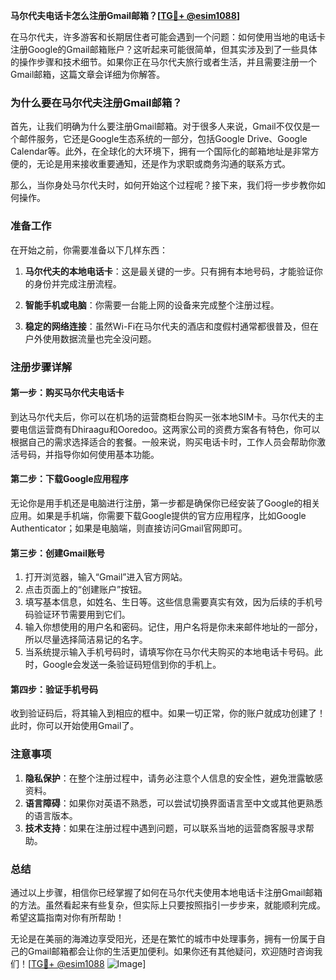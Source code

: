 **马尔代夫电话卡怎么注册Gmail邮箱？[[TG💪+ @esim1088](https://t.me/s/esim1088)]**

在马尔代夫，许多游客和长期居住者可能会遇到一个问题：如何使用当地的电话卡注册Google的Gmail邮箱账户？这听起来可能很简单，但其实涉及到了一些具体的操作步骤和技术细节。如果你正在马尔代夫旅行或者生活，并且需要注册一个Gmail邮箱，这篇文章会详细为你解答。

### 为什么要在马尔代夫注册Gmail邮箱？

首先，让我们明确为什么要注册Gmail邮箱。对于很多人来说，Gmail不仅仅是一个邮件服务，它还是Google生态系统的一部分，包括Google Drive、Google Calendar等。此外，在全球化的大环境下，拥有一个国际化的邮箱地址是非常方便的，无论是用来接收重要通知，还是作为求职或商务沟通的联系方式。

那么，当你身处马尔代夫时，如何开始这个过程呢？接下来，我们将一步步教你如何操作。

### 准备工作

在开始之前，你需要准备以下几样东西：

1. **马尔代夫的本地电话卡**：这是最关键的一步。只有拥有本地号码，才能验证你的身份并完成注册流程。
   
2. **智能手机或电脑**：你需要一台能上网的设备来完成整个注册过程。

3. **稳定的网络连接**：虽然Wi-Fi在马尔代夫的酒店和度假村通常都很普及，但在户外使用数据流量也完全没问题。

### 注册步骤详解

#### 第一步：购买马尔代夫电话卡

到达马尔代夫后，你可以在机场的运营商柜台购买一张本地SIM卡。马尔代夫的主要电信运营商有Dhiraagu和Ooredoo。这两家公司的资费方案各有特色，你可以根据自己的需求选择适合的套餐。一般来说，购买电话卡时，工作人员会帮助你激活号码，并指导你如何使用基本功能。

#### 第二步：下载Google应用程序

无论你是用手机还是电脑进行注册，第一步都是确保你已经安装了Google的相关应用。如果是手机端，你需要下载Google提供的官方应用程序，比如Google Authenticator；如果是电脑端，则直接访问Gmail官网即可。

#### 第三步：创建Gmail账号

1. 打开浏览器，输入“Gmail”进入官方网站。
2. 点击页面上的“创建账户”按钮。
3. 填写基本信息，如姓名、生日等。这些信息需要真实有效，因为后续的手机号码验证环节需要用到它们。
4. 输入你想使用的用户名和密码。记住，用户名将是你未来邮件地址的一部分，所以尽量选择简洁易记的名字。
5. 当系统提示输入手机号码时，请填写你在马尔代夫购买的本地电话卡号码。此时，Google会发送一条验证码短信到你的手机上。

#### 第四步：验证手机号码

收到验证码后，将其输入到相应的框中。如果一切正常，你的账户就成功创建了！此时，你可以开始使用Gmail了。

### 注意事项

1. **隐私保护**：在整个注册过程中，请务必注意个人信息的安全性，避免泄露敏感资料。
2. **语言障碍**：如果你对英语不熟悉，可以尝试切换界面语言至中文或其他更熟悉的语言版本。
3. **技术支持**：如果在注册过程中遇到问题，可以联系当地的运营商客服寻求帮助。

### 总结

通过以上步骤，相信你已经掌握了如何在马尔代夫使用本地电话卡注册Gmail邮箱的方法。虽然看起来有些复杂，但实际上只要按照指引一步步来，就能顺利完成。希望这篇指南对你有所帮助！

无论是在美丽的海滩边享受阳光，还是在繁忙的城市中处理事务，拥有一份属于自己的Gmail邮箱都会让你的生活更加便利。如果你还有其他疑问，欢迎随时咨询我们！[[TG💪+ @esim1088](https://t.me/s/esim1088) ![Image](https://i.postimg.cc/4NQfJmqS/Snipaste-2025-05-13-00-14-12.png)]